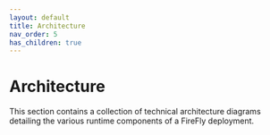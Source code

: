 ```yaml
---
layout: default
title: Architecture
nav_order: 5
has_children: true
---
```


# Architecture 

This section contains a collection of technical architecture diagrams detailing the various runtime components of a FireFly deployment.
